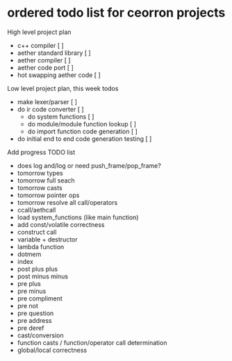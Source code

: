 # ordered todo list for ceorron projects

High level project plan
 - c++ compiler                                            [ ]
 - aether standard library                                 [ ]
 - aether compiler                                         [ ]
 - aether code port                                        [ ]
 - hot swapping aether code                                [ ]

Low level project plan, this week todos
 - make lexer/parser                                       [ ]
 - do ir code converter                                    [ ]
   - do system functions                                   [ ]
   - do module/module function lookup                      [ ]
   - do import function code generation                    [ ]
 - do initial end to end code generation testing           [ ]

Add progress TODO list
- does log and/log or need push_frame/pop_frame?
- tomorrow types
- tomorrow full seach
- tomorrow casts
- tomorrow pointer ops
- tomorrow resolve all call/operators
- ccall/aethcall
- load system_functions (like main function)
- add const/volatile correctness
- construct call
- variable + destructor
- lambda function
- dotmem
- index
- post plus plus
- post minus minus
- pre plus
- pre minus
- pre compliment
- pre not
- pre question
- pre address
- pre deref
- cast/conversion
- function casts / function/operator call determination
- global/local correctness
